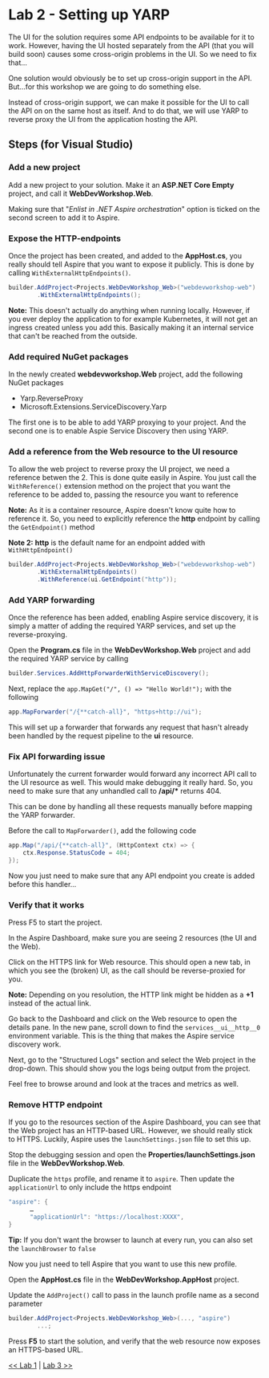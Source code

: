 # Lab 2 - Setting up YARP

The UI for the solution requires some API endpoints to be available for it to work. However, having the UI hosted separately from the API (that you will build soon) causes some cross-origin problems in the UI. So we need to fix that...

One solution would obviously be to set up cross-origin support in the API. But...for this workshop we are going to do something else.

Instead of cross-origin support, we can make it possible for the UI to call the API on on the same host as itself. And to do that, we will use YARP to reverse proxy the UI from the application hosting the API.

## Steps (for Visual Studio)

### Add a new project

Add a new project to your solution. Make it an __ASP.NET Core Empty__ project, and call it __WebDevWorkshop.Web__.

Making sure that "_Enlist in .NET Aspire orchestration_" option is ticked on the second screen to add it to Aspire.

### Expose the HTTP-endpoints

Once the project has been created, and added to the __AppHost.cs__, you really should tell Aspire that you want to expose it publicly. This is done by calling `WithExternalHttpEndpoints()`.

```csharp
builder.AddProject<Projects.WebDevWorkshop_Web>("webdevworkshop-web")
        .WithExternalHttpEndpoints();
```

__Note:__ This doesn't actually do anything when running locally. However, if you ever deploy the application to for example Kubernetes, it will not get an ingress created unless you add this. Basically making it an internal service that can't be reached from the outside.

### Add required NuGet packages

In the newly created __webdevworkshop.Web__ project, add the following NuGet packages

 - Yarp.ReverseProxy
 - Microsoft.Extensions.ServiceDiscovery.Yarp

The first one is to be able to add YARP proxying to your project. And the second one is to enable Aspie Service Discovery then using YARP.

### Add a reference from the Web resource to the UI resource

To allow the web project to reverse proxy the UI project, we need a reference betwen the 2. This is done quite easily in Aspire. You just call the `WithReference()` extension method on the project that you want the reference to be added to, passing the resource you want to reference

__Note:__ As it is a container resource, Aspire doesn't know quite how to reference it. So, you need to explicitly reference the __http__ endpoint by calling the `GetEndpoint()` method

__Note 2:__ __http__ is the default name for an endpoint added with `WithHttpEndpoint()`

```csharp
builder.AddProject<Projects.WebDevWorkshop_Web>("webdevworkshop-web")
        .WithExternalHttpEndpoints()
        .WithReference(ui.GetEndpoint("http"));
```

### Add YARP forwarding

Once the reference has been added, enabling Aspire service discovery, it is simply a matter of adding the required YARP services, and set up the reverse-proxying.

Open the __Program.cs__ file in the __WebDevWorkshop.Web__ project and add the required YARP service by calling

```csharp
builder.Services.AddHttpForwarderWithServiceDiscovery();
```

Next, replace the `app.MapGet("/", () => "Hello World!");` with the following

```csharp
app.MapForwarder("/{**catch-all}", "https+http://ui");
```

This will set up a forwarder that forwards any request that hasn't already been handled by the request pipeline to the __ui__ resource.

### Fix API forwarding issue

Unfortunately the current forwarder would forward any incorrect API call to the UI resource as well. This would make debugging it really hard. So, you need to make sure that any unhandled call to __/api/*__ returns 404. 

This can be done by handling all these requests manually before mapping the YARP forwarder.

Before the call to `MapForwarder()`, add the following code

```csharp
app.Map("/api/{**catch-all}", (HttpContext ctx) => {
    ctx.Response.StatusCode = 404;
});
```

Now you just need to make sure that any API endpoint you create is added before this handler...

### Verify that it works

Press F5 to start the project.

In the Aspire Dashboard, make sure you are seeing 2 resources (the UI and the Web).

Click on the HTTPS link for Web resource. This should open a new tab, in which you see the (broken) UI, as the call should be reverse-proxied for you.

__Note:__ Depending on you resolution, the HTTP link might be hidden as a __+1__ instead of the actual link.

Go back to the Dashboard and click on the Web resource to open the details pane. In the new pane, scroll down to find the `services__ui__http__0` environment variable. This is the thing that makes the Aspire service discovery work.

Next, go to the "Structured Logs" section and select the Web project in the drop-down. This should show you the logs being output from the project. 

Feel free to browse around and look at the traces and metrics as well.

### Remove HTTP endpoint

If you go to the resources section of the Aspire Dashboard, you can see that the Web project has an HTTP-based URL. However, we should really stick to HTTPS. Luckily, Aspire uses the `launchSettings.json` file to set this up. 

Stop the debugging session and open the __Properties/launchSettings.json__ file in the __WebDevWorkshop.Web__.

Duplicate the `https` profile, and rename it to `aspire`. Then update the `applicationUrl` to only include the https endpoint

```csharp
"aspire": {
      …
      "applicationUrl": "https://localhost:XXXX",
}
```

__Tip:__ If you don't want the browser to launch at every run, you can also set the `launchBrowser` to `false`

Now you just need to tell Aspire that you want to use this new profile.

Open the __AppHost.cs__ file in the __WebDevWorkshop.AppHost__ project. 

Update the `AddProject()` call to pass in the launch profile name as a second parameter

```csharp
builder.AddProject<Projects.WebDevWorkshop_Web>(..., "aspire")
        ...;
```

Press __F5__ to start the solution, and verify that the web resource now exposes an HTTPS-based URL.

[<< Lab 1](../lab1/lab1.md) | [Lab 3 >>](../lab3/lab3.md)